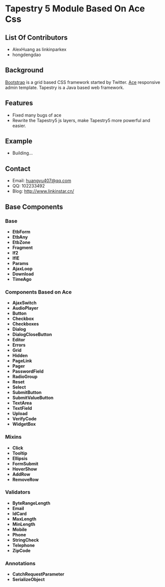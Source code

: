 # Tapestry 5 Module Based On Ace Css

## List Of Contributors
- AlexHuang as linkinparkex
- hongdengdao

## Background
[Bootstrap](http://twitter.github.com/bootstrap/) is a grid based CSS framework started by Twitter.
[Ace](https://wrapbootstrap.com/theme/ace-responsive-admin-template-WB0B30DGR) responsive admin template.
Tapestry is a Java based web framework.

## Features
- Fixed many bugs of ace
- Rewrite the Tapestry5 js layers, make Tapestry5 more powerful and easier.

## Example
- Building...

## Contact
- Email: huangyu407@qq.com
- QQ: 102233492
- Blog: http://www.linkinstar.cn/

## Base Components
### Base
- **EtbForm**
- **EtbAny**
- **EtbZone**
- **Fragment**
- **If2**
- **IfIE**
- **Params**
- **AjaxLoop**
- **Download**
- **TimeAgo**

### Components Based on Ace
- **AjaxSwitch**
- **AudioPlayer**
- **Button**
- **Checkbox**
- **Checkboxes**
- **Dialog**
- **DialogCloseButton**
- **Editor**
- **Errors**
- **Grid**
- **Hidden**
- **PageLink**
- **Pager**
- **PasswordField**
- **RadioGroup**
- **Reset**
- **Select**
- **SubmitButton**
- **SubmitValueButton**
- **TextArea**
- **TextField**
- **Upload**
- **VerifyCode**
- **WidgetBox**

### Mixins
- **Click**
- **Tooltip**
- **Ellipsis**
- **FormSubmit**
- **HoverShow**
- **AddRow**
- **RemoveRow**

### Validators
- **ByteRangeLength**
- **Email**
- **IdCard**
- **MaxLength**
- **MinLength**
- **Mobile**
- **Phone**
- **StringCheck**
- **Telephone**
- **ZipCode**

### Annotations
- **CatchRequestParameter**
- **SerializeObject**




